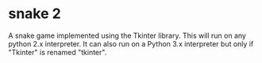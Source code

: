 # snake 2
A snake game implemented using the Tkinter library.
This will run on any python 2.x interpreter. It can also run on a Python 3.x interpreter but only if "Tkinter" is renamed "tkinter".
